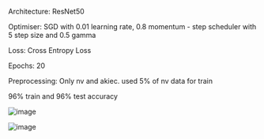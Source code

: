 Architecture: ResNet50

Optimiser: SGD with 0.01 learning rate, 0.8 momentum - step scheduler with 5 step size and 0.5 gamma

Loss: Cross Entropy Loss

Epochs: 20

Preprocessing: Only nv and akiec. used 5% of nv data for train

96% train and 96% test accuracy

![image](https://github.com/etwaugh/ICEHAM-explanations/assets/114034917/8acbbb56-39ff-4455-9e7f-4d5689dbd443)

![image](https://github.com/etwaugh/ICEHAM-explanations/assets/114034917/06f69853-a665-4808-97c1-cdcc359e863b)

